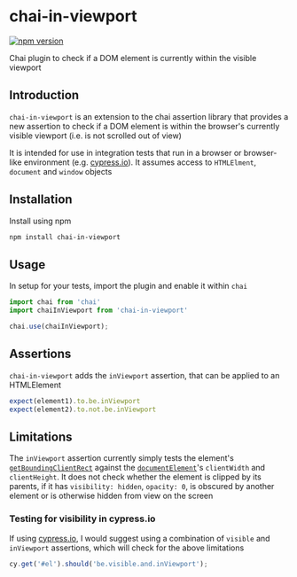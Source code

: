 # chai-in-viewport

[![npm version](https://badge.fury.io/js/chai-in-viewport.svg)](https://badge.fury.io/js/chai-in-viewport)

Chai plugin to check if a DOM element is currently within the visible viewport

## Introduction

`chai-in-viewport` is an extension to the chai assertion library that provides a new assertion to 
check if a DOM element is within the browser's currently visible viewport (i.e. is not scrolled
out of view)

It is intended for use in integration tests that run in a browser or browser-like environment (e.g.
[cypress.io](https://www.cypress.io/)). It assumes access to `HTMLElment`, `document` and
`window` objects

## Installation

Install using npm

```sh
npm install chai-in-viewport
```

## Usage

In setup for your tests, import the plugin and enable it within `chai`

```js
import chai from 'chai'
import chaiInViewport from 'chai-in-viewport'

chai.use(chaiInViewport);
```

## Assertions

`chai-in-viewport` adds the `inViewport` assertion, that can be applied to an HTMLElement

```js
expect(element1).to.be.inViewport
expect(element2).to.not.be.inViewport
```

## Limitations

The `inViewport` assertion currently simply tests the element's
[`getBoundingClientRect`](https://developer.mozilla.org/en-US/docs/Web/API/Element/getBoundingClientRect)
against the [`documentElement`](https://developer.mozilla.org/en-US/docs/Web/API/Document/documentElement)'s
`clientWidth` and `clientHeight`. It does not check whether the element is clipped by its parents, if
it has `visibility: hidden`, `opacity: 0`, is obscured by another element or is otherwise hidden from
view on the screen

### Testing for visibility in cypress.io

If using [cypress.io](https://www.cypress.io/), I would suggest using a combination of
`visible` and `inViewport` assertions, which will check for the above limitations

```js
cy.get('#el').should('be.visible.and.inViewport');
```
